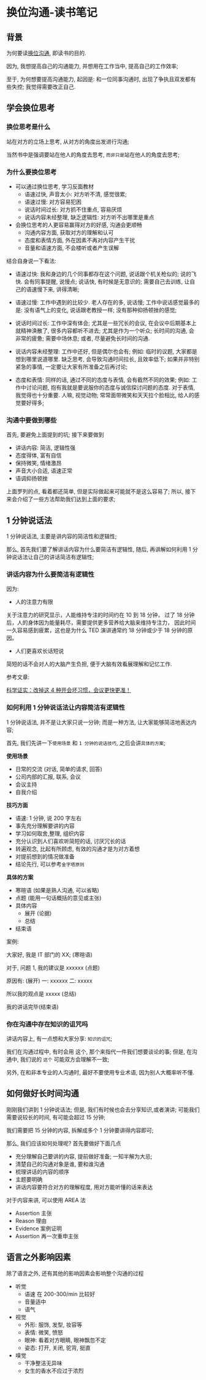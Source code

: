 # 换位沟通-读书笔记

## 背景

为何要读[换位沟通](https://book.douban.com/subject/35125676/), 即读书的目的.

因为, 我想提高自己的沟通能力, 并想用在工作当中, 提高自己的工作效率;

至于, 为何想要提高沟通能力, 起因是: 和一位同事沟通时, 出现了争执且双发都有些失控;
我觉得需要改正自己.

## 学会换位思考

### 换位思考是什么

站在对方的立场上思考, 从对方的角度出发进行沟通;

当然书中是强调要站在他人的角度去思考, `而非只是`站在他人的角度去思考;

### 为什么要换位思考

- 可以通过换位思考, 学习反面教材
  - 语速过快, 声音太小: 对方听不清, 感觉很累;
  - 语速过慢: 对方容易犯困
  - 说话时间过长: 对方抓不住重点, 容易厌烦
  - 说话内容未经整理, 缺乏逻辑性: 对方听不出哪里是重点
- 会换位思考的人更容易赢得对方的好感, 沟通会更顺畅
  - 沟通内容方面, 获取对方的理解和认可
  - 态度和表情方面, 外在因素不再对内容产生干扰
  - 音量和语速方面, 不会楼听或者产生误解

结合自身说一下看法:

- 语速过快: 我和身边的几个同事都存在这个问题, 说话跟个机关枪似的; 说的飞快. 会有同事提醒, 说慢点;
  说话快, 有时候是无意识的; 需要自己去训练, 让自己的语速慢下来, 讲得清晰;

- 语速过慢: 工作中遇到的比较少. 老人存在的多, 说话慢; 工作中说话感觉最多的是: 没有语气上的变化, 说话跟老教授一样;
  没有那种抑扬顿挫的感觉;

- 说话时间过长: 工作中深有体会; 尤其是一些冗长的会议, 在会议中后期基本上就精神涣散了, 很多内容都听不进去;
  尤其是作为一个听众; 长时间的沟通, 会非常的疲惫; 需要中场休息;
  或者, 尽量避免长时间的沟通.

- 说话内容未经整理: 工作中还好, 但是偶尔也会有;
  例如: 临时的议题, 大家都是想到哪里说道哪里. 缺乏思考, 会导致沟通时间拉长, 且效率低下;
  如果并非特别紧急的事情, 一定要让大家有所准备之后再讨论;

- 态度和表情: 同样的话, 通过不同的态度与表情, 会有截然不同的效果;
  例如: 工作中讨论问题, 抱有我就是要说服你的态度与诚信探讨问题的态度.
  对于表情, 我觉得也十分重要. 人嘛, 视觉动物; 常常面带微笑和天天拉个脸相比, 给人的感觉要好得多;

### 沟通中要做到哪些

首先, 要避免上面提到的坑;
接下来要做到

- 讲话内容: 简洁, 逻辑性强
- 态度得体, 富有自信
- 保持微笑, 情绪激昂
- 声音大小合适, 语速正常
- 语调抑扬顿挫

上面罗列的点, 看着都还简单, 但是实际做起来可能就不是这么容易了;
所以, 接下来会介绍了一些方法帮助我们达到上面的要求;

## 1 分钟说话法

1 分钟说话法, 主要是讲内容的简洁性和逻辑性;

那么, 首先我们要了解讲话内容为什么要简洁有逻辑性,
随后, 再讲解如何利用 1 分钟说话法让自己的讲话简洁有逻辑性;

### 讲话内容为什么要简洁有逻辑性

因为:

- 人的注意力有限

关于注意力的研究显示，人能维持专注的时间约在 10 到 18 分钟，
过了 18 分钟后，人的身体因为能量耗尽，需要提供更多营养给大脑来维持专注力，
因此时间一久容易感到疲累，这也是为什么 TED 演讲通常约 18 分钟或少于 18 分钟的原因。

- 人们更喜欢长话短说

简短的话不会对人的大脑产生负担, 便于大脑有效看展理解和记忆工作.

参考文章:

[科学证实：改掉这 4 种开会坏习惯，会议更快更准！](https://www.smartlinkin.com.tw/article/3673)

### 如何利用 1 分钟说话法让内容简洁有逻辑性

1 分钟说话法, 并不是让大家只说一分钟;
而是一种方法, 让大家能够简洁地表达内容;

首先, 我们先讲一下`使用场景` 和 `1 分钟的说话技巧`, 之后会讲`具体的方案`;

**使用场景**

- 日常的交流 (对话, 简单的请求, 回答)
- 公司内部的汇报, 联系, 会议
- 会议主持
- 自我介绍

**技巧方面**

- 语速: 1 分钟, 说 200 字左右
- 事先充分理解要讲的内容
- 学习如何取舍,整理, 组织内容
- 充分认识到人们喜欢听简短的话, 讨厌冗长的话
- 转遍观念, 比起有所顾虑, 有效的沟通才是为对方着想
- 对提前想到的情况做准备
- 结论先行, 可以参考`金字塔原则`

**具体的方案**

- 寒暄语 (如果是熟人沟通, 可以省略)
- 点题 (能用一句话概括的意见或主张)
- 具体内容
  - 展开 (论据)
  - 总结
- 结束语

案例:

大家好, 我是 IT 部门的 XX; (寒暄语)

对于, 问题 1, 我的建议是 xxxxxx (点题)

原因有: (展开)
一: xxxxxx
二: xxxxx

所以我的观点是 xxxxx (总结)

我的讲话完毕(结束语)

### 你在沟通中存在知识的诅咒吗

讲话内容上, 有一点想和大家分享: `知识的诅咒`;

我们在沟通过程中, 有时会用 这个, 那个来指代一件我们想要谈论的事;
但是, 在沟通中, 我们说的 `这个` 可能双方会理解不一致;

另外, 在和非本专业的人沟通时, 最好不要使用专业术语, 因为别人大概率听不懂.

## 如何做好长时间沟通

刚刚我们讲到 1 分钟说话法;
但是, 我们有时候也会去分享知识,或者演讲;
可能我们需要说较长的时间, 有可能会超过 15 分钟;

我们需要把 15 分钟的内容, 拆解成多个 1 分钟要讲得内容即可;

那么, 我们应该如何处理呢?
首先要做好下面几点

- 充分理解自己要讲的内容, 提前做好准备; 一知半解为大忌;
- 清楚自己的沟通对象是谁, 要和谁沟通
- 梳理讲话的内容的顺序
- 主题要明确
- 讲话内容要符合对方的理解程度, 用对方能听懂的话来表达

对于内容来讲, 可以使用 AREA 法

- Assertion 主张
- Reason 理由
- Evidence 案例证明
- Assertion 再一次重申主张

## 语言之外影响因素

除了语言之外, 还有其他的影响因素会影响整个沟通的过程

- 听觉
  - 语速 在 200-300/min 比较好
  - 音量适中
  - 语气
- 视觉
  - 外形: 服饰, 发型, 妆容等
  - 表情: 微笑, 愤怒
  - 眼神: 看着对方眼睛, 眼神飘忽不定
  - 姿态: 打开, 关闭, 驼背, 挺直
- 嗅觉
  - 干净整洁无异味
  - 女生的香水不应过于浓烈
